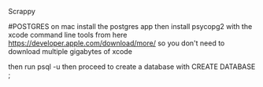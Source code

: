 Scrappy


#POSTGRES
on mac install the postgres app then install psycopg2 with the xcode command line tools from here https://developer.apple.com/download/more/ so you don't need to download multiple gigabytes of xcode

then run psql -u <username>
then proceed to create a database with 
CREATE DATABASE <name>;


